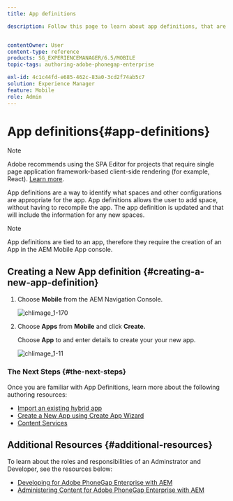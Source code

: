 ```yaml
---
title: App definitions

description: Follow this page to learn about app definitions, that are a way to identify what spaces and other configurations are appropriate for the app. App definitions allows the user to add space, without having to recompile the app.


contentOwner: User
content-type: reference
products: SG_EXPERIENCEMANAGER/6.5/MOBILE
topic-tags: authoring-adobe-phonegap-enterprise

exl-id: 4c1c44fd-e685-462c-83a0-3cd2f74ab5c7
solution: Experience Manager
feature: Mobile
role: Admin
---
```

# App definitions{#app-definitions}

>[!NOTE]
>
>Adobe recommends using the SPA Editor for projects that require single page application framework-based client-side rendering (for example, React). [Learn more](/help/sites-developing/spa-overview.md).

App definitions are a way to identify what spaces and other configurations are appropriate for the app. App definitions allows the user to add space, without having to recompile the app. The app definition is updated and that will include the information for any new spaces.

>[!NOTE]
>
>App definitions are tied to an app, therefore they require the creation of an App in the AEM Mobile App console.

## Creating a New App definition {#creating-a-new-app-definition}

1. Choose **Mobile** from the AEM Navigation Console.

   ![chlimage_1-170](assets/chlimage_1-170.png)

1. Choose **Apps** from **Mobile** and click **Create.**

   Choose **App** to and enter details to create your your new app.

   ![chlimage_1-11](assets/chlimage_1-11.gif)

### The Next Steps {#the-next-steps}

Once you are familiar with App Definitions, learn more about the following authoring resources:

* [Import an existing hybrid app](/help/mobile/phonegap-adding-content-to-imported-app.md)
* [Create a New App using Create App Wizard](/help/mobile/phonegap-create-new-app.md)
* [Content Services](/help/mobile/develop-content-as-a-service.md)

## Additional Resources {#additional-resources}

To learn about the roles and responsibilities of an Adminstrator and Developer, see the resources below:

* [Developing for Adobe PhoneGap Enterprise with AEM](/help/mobile/developing-in-phonegap.md)
* [Administering Content for Adobe PhoneGap Enterprise with AEM](/help/mobile/administer-phonegap.md)
